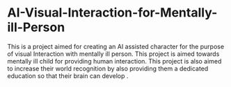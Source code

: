 # AI-Visual-Interaction-for-Mentally-ill-Person
This is a project aimed for creating an AI assisted character for the purpose of visual Interaction with mentally ill person. This project is aimed towards mentally ill child for providing human interaction. This project is also aimed to increase their world recognition by also providing them a dedicated education so that their brain can develop .
